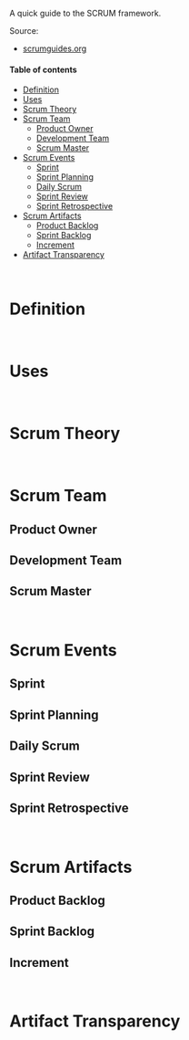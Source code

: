 A quick guide to the SCRUM framework.

Source:
* [scrumguides.org](https://www.scrumguides.org/scrum-guide.html)

#### Table of contents

* [Definition](#definition)
* [Uses](#uses)
* [Scrum Theory](#scrum-theory)
* [Scrum Team](#scrum-team)
    * [Product Owner](#product-owner)
    * [Development Team](#development-team)
    * [Scrum Master](#scrum-master)
* [Scrum Events](#scrum-events)
    * [Sprint](#sprint)
    * [Sprint Planning](#sprint-planning)
    * [Daily Scrum](#daily-scrum)
    * [Sprint Review](#sprint-review)
    * [Sprint Retrospective](#sprint-retrospective)
* [Scrum Artifacts](#scrum-artifacts)
    * [Product Backlog](#product-backlog)
    * [Sprint Backlog](#sprint-backlog)
    * [Increment](#increment)
* [Artifact Transparency](#artifact-transparency)


&nbsp;
# Definition


&nbsp;
# Uses


&nbsp;
# Scrum Theory


&nbsp;
# Scrum Team

## Product Owner

## Development Team

## Scrum Master


&nbsp;
# Scrum Events

## Sprint

## Sprint Planning

## Daily Scrum

## Sprint Review

## Sprint Retrospective


&nbsp;
# Scrum Artifacts

## Product Backlog


## Sprint Backlog


## Increment


&nbsp;
# Artifact Transparency